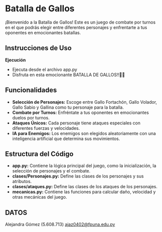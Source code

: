 # Batalla de Gallos

¡Bienvenido a la Batalla de Gallos! Este es un juego de combate por turnos en el que podrás elegir entre diferentes personajes y enfrentarte a tus oponentes en emocionantes batallas.

## Instrucciones de Uso

 **Ejecución**
 - Ejecuta desde el archivo app.py
 - Disfruta en esta emocionante BATALLA DE GALLOS!!🐓🔥

## Funcionalidades

- **Selección de Personajes:** Escoge entre Gallo Fortachón, Gallo Volador, Gallo Sabio y Gallina como tu personaje para la batalla.
- **Combate por Turnos:** Enfréntate a tus oponentes en emocionantes duelos por turnos.
- **Ataques Únicos:** Cada personaje tiene ataques especiales con diferentes fuerzas y velocidades.
- **IA para Enemigos:** Los enemigos son elegidos aleatoriamente con una inteligencia artificial que determina sus movimientos.

## Estructura del Código

- **app.py:** Contiene la lógica principal del juego, como la inicialización, la selección de personajes y el combate.
- **clases/Personajes.py:** Define las clases de los personajes y sus atributos.
- **clases/ataques.py:** Define las clases de los ataques de los personajes.
- **mecanicas.py:** Contiene las funciones para calcular daño, velocidad y otras mecánicas del juego.

## DATOS
Alejandra Gómez (5.608.713) ajaz0402@fpuna.edu.py
 
 
